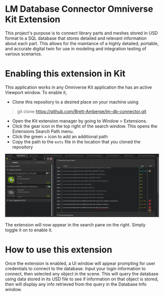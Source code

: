 # LM Database Connector Omniverse Kit Extension

This project's purpose is to connect library parts and meshes stored in USD format to a SQL database that stores detailed and relevant information about each part. This allows for the maintance of a highly detailed, portable, and accurate digital twin for use in modeling and integration testing of various scenarios.

# Enabling this extension in Kit

This application works in any Omniverse Kit application the has an active Viewport window. To enable it, 

- Clone this repository to a desired place on your machine using
> git clone https://github.com/Brett-Amberge/lm-db-connector.git
- Open the Kit extension manager by going to Window > Extensions.
- Click the gear icon in the top right of the search window. This opens the Extensions Search Path menu.
- Click the green + icon to add an additional path
- Copy the path to the `exts` file in the location that you cloned the repository

![The Omniverse Kit extension manager](assets\ext_window.PNG)

The extension will now appear in the search pane on the right. Simply toggle it on to enable it.

# How to use this extension

Once the extension is enabled, a UI window will appear prompting for user credentials to connect to the database. Input your login information to connect, then selected any object in the scene. This will query the database using data stored in its USD file to see if information on that object is stored, then will display any info retrieved from the query in the Database Info window.

